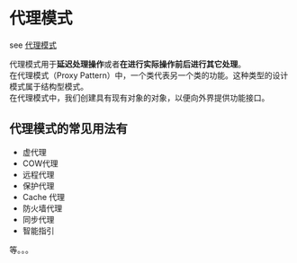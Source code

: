 # 代理模式

see [代理模式](https://www.runoob.com/design-pattern/proxy-pattern.html)

代理模式用于**延迟处理操作**或者**在进行实际操作前后进行其它处理**。  
在代理模式（Proxy Pattern）中，一个类代表另一个类的功能。这种类型的设计模式属于结构型模式。  
在代理模式中，我们创建具有现有对象的对象，以便向外界提供功能接口。

## 代理模式的常见用法有

* 虚代理
* COW代理
* 远程代理
* 保护代理
* Cache 代理
* 防火墙代理
* 同步代理
* 智能指引

等。。。
